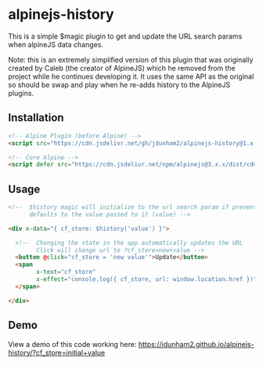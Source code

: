 # alpinejs-history

This is a simple $magic plugin to get and update the URL search params when alpineJS data changes.

Note: this is an extremely simplified version of this plugin that was originally created by Caleb (the creator of AlpineJS) which he removed from the project while he continues developing it. It uses the same API as the original so should be swap and play when he re-adds history to the AlpineJS plugins.

## Installation
```html
<!-- Alpine Plugin (before Alpine) -->
<script src="https://cdn.jsdelivr.net/gh/jdunham2/alpinejs-history@1.x.x/index.min.js"></script>

<!-- Core Alpine -->
<script defer src="https://cdn.jsdelivr.net/npm/alpinejs@3.x.x/dist/cdn.min.js"></script>
```


## Usage
```html
<!--  $history magic will initialize to the url search param if present
      defaults to the value passed to it (value) -->

<div x-data="{ cf_store: $history('value') }">

  <!--  Changing the state in the app automatically updates the URL
        Click will change url to ?cf_store=new+value -->
  <button @click="cf_store = 'new value'">Update</button>
  <span 
        x-text="cf_store" 
        x-effect="console.log({ cf_store, url: window.location.href })">
  </span>

</div>
```

## Demo
View a demo of this code working here: https://jdunham2.github.io/alpinejs-history/?cf_store=initial+value
